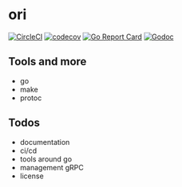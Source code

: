 # ori

[![CircleCI](https://circleci.com/gh/sjeandeaux/todo.svg?style=svg)](https://circleci.com/gh/sjeandeaux/todo)
[![codecov](https://codecov.io/gh/sjeandeaux/todo/branch/master/graph/badge.svg)](https://codecov.io/gh/sjeandeaux/todo)
[![Go Report Card](https://goreportcard.com/badge/github.com/sjeandeaux/todo)](https://goreportcard.com/report/github.com/sjeandeaux/todo)
[![Godoc](https://godoc.org/github.com/sjeandeaux/todo?status.svg)](http://godoc.org/github.com/sjeandeaux/todo)

## Tools and more

* go
* make
* protoc


## Todos

- documentation
- ci/cd
- tools around go
- management gRPC
- license
